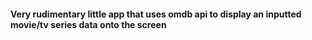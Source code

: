 #### Very rudimentary little app that uses omdb api to display an inputted movie/tv series data onto the screen